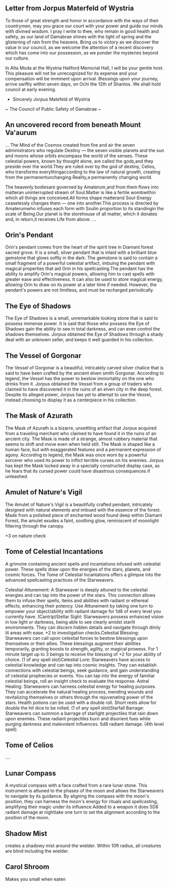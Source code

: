 ## Letter from Jorpus Materfeld of Wystria 

To those of great strength and honor in accordance with the ways of their countrymen, may you grace our court with your power and guide our minds with divined wisdom. I pray I write to thee, who remain in good health and safety, as our land of Damabrae shines with the light of spring and the glistening of rain from the heavens. Bring us to victory as we discover the value in our council, as we welcome the attention of a recent discovery which has come into our possession, as we ponder the mysteries beyond our culture. 

In Alta Moda at the Wystria Haliford Memorial Hall, I will be your gentle host. This pleasure will not be unrecognized for its expense and your compensation will be imminent upon arrival. Blessings upon your journey, arrive swiftly within seven days, on Ochi the 12th of Shantos. We shall hold council at early evening. 

- Sincerely Jorpus Matefeld of Wystria

~ The Council of Public Safety of Damabrae ~

## An uncovered record from beneath Mount Va'aurum

...
The Mind of the Cosmos created from fire and air the seven administrators who regulate Destiny — the seven visible planets and the sun and moons whose orbits encompass the world of the senses. These celestial powers, known by thought alone, are called the gods,and they preside over the world.They are ruled over by the god of destiny, Celios, who transforms everythingaccording to the law of natural growth, creating from the permanentunchanging Reality,a permanently changing world.

The heavenly bodiesare governed by Amaterum,and from them flows into matteran uninterrupted stream of Soul.Matter is like a fertile wombwithin which all things are conceived.All forms shape matterand Soul-Energy ceaselessly changes them — one into another.This process is directed by Amaterumwho infuses each form with Soulin proportion to its standingin the scale of Being.Our planet is the storehouse of all matter, which it donates and, in return,it receives Life from above.
...


## Orin's Pendant

Orin's pendant comes from the heart of the spirit tree in Diamant forest sacred grove. It is a small, silver pendant that is inlaid with a brilliant blue gemstone that glows softly in the dark. The gemstone is said to contain a small fragment of a powerful celestial artifact, imbuing the pendant with magical properties that aid Orin in his spellcasting.The pendant has the ability to amplify Orin's magical powers, allowing him to cast spells with greater ease and effectiveness. It can also be used to store magical energy, allowing Orin to draw on its power at a later time if needed. However, the pendant's powers are not limitless, and must be recharged periodically.

## The Eye of Shadows 

The Eye of Shadows is a small, unremarkable looking stone that is said to possess immense power. It is said that those who possess the Eye of Shadows gain the ability to see in total darkness, and can even control the shadows themselves. Jorpus obtained the Eye of Shadows through a shady deal with an unknown seller, and keeps it well guarded in his collection.

## The Vessel of Gorgonar

The Vessel of Gorgonar is a beautiful, intricately carved silver chalice that is said to have been crafted by the ancient elven smith Gorgonar. According to legend, the Vessel has the power to bestow immortality on the one who drinks from it. Jorpus obtained the Vessel from a group of traders who claimed to have discovered it in the ruins of an elven city in the deep forest. Despite its alleged power, Jorpus has yet to attempt to use the Vessel, instead choosing to display it as a centerpiece in his collection.

## The Mask of Azurath

The Mask of Azurath is a bizarre, unsettling artifact that Jorpus acquired from a traveling merchant who claimed to have found it in the ruins of an ancient city. The Mask is made of a strange, almost rubbery material that seems to shift and move even when held still. The Mask is shaped like a human face, but with exaggerated features and a permanent expression of agony. According to legend, the Mask was once worn by a powerful sorcerer who used its power to inflict terrible curses on his enemies. Jorpus has kept the Mask locked away in a specially constructed display case, as he fears that its cursed power could have disastrous consequences if unleashed.

## Amulet of Nature's Vigil 

The Amulet of Nature's Vigil is a beautifully crafted pendant, intricately designed with natural elements and imbued with the essence of the forest. Made from a polished piece of enchanted wood found deep within Diamant Forest, the amulet exudes a faint, soothing glow, reminiscent of moonlight filtering through the canopy.

+3 on nature check

## Tome of Celestial Incantations

A grimoire containing ancient spells and incantations infused with celestial power. These spells draw upon the energies of the stars, planets, and cosmic forces. The Tome of Celestial Incantations offers a glimpse into the advanced spellcasting practices of the Starweavers.

Celestial Attunement: A Starweaver is deeply attuned to the celestial energies and can tap into the power of the stars. This connection allows them to infuse their spells, items and abilities with radiant or ethereal effects, enhancing their potency. Use Attunement by taking one turn to empower your object/ability with radiant damage for 1d6 of every level you currently have. (Cantrip)Stellar Sight: Starweavers possess enhanced vision in low light or darkness, being able to see clearly amidst starlit environments. They can discern hidden details and navigate through dimly lit areas with ease. +2 to investigation checks.Celestial Blessing: Starweavers can call upon celestial forces to bestow blessings upon themselves or their allies. These blessings augment their abilities temporarily, granting boosts to strength, agility, or magical prowess. For 1 minute target up to 3 beings to receive the blessing of +2 for your ability of choice. (1 of any spell slot)Celestial Lore: Starweavers have access to celestial knowledge and can tap into cosmic insights. They can establish connections with celestial beings, seek guidance, and gain understanding of celestial prophecies or events. You can tap into the energy of familiar celestial beings, roll an insight check to evaluate the response. Astral Healing: Starweavers can harness celestial energy for healing purposes. They can accelerate the natural healing process, mending wounds and revitalizing themselves or others through the rejuvenating power of the stars. Health potions can be used with a double roll. Short rests allow for double the hit dice to be rolled. (1 of any spell slot)Starfall Barrage: Starweavers can summon a barrage of starlight projectiles that rain down upon enemies. These radiant projectiles burn and disorient foes while purging darkness and malevolent influences. 5d8 radiant damage. (4th level spell)

## Tome of Celios

....

## Lunar Compass

A mystical compass with a face crafted from a rare lunar stone. This instrument is attuned to the phases of the moon and allows the Starweavers to navigate by its guidance. By aligning the compass with the moon's position, they can harness the moon's energy for rituals and spellcasting, amplifying their magic under its influence.Added to a weapon it does 5D8 radiant damage at nighttake one turn to set the alignment according to the position of the moon.

## Shadow Mist

creates a shadowy mist around the wielder. Within 10ft radius, all creatures are blind including the wielder.

## Carol Shroom

Makes you small when eaten

